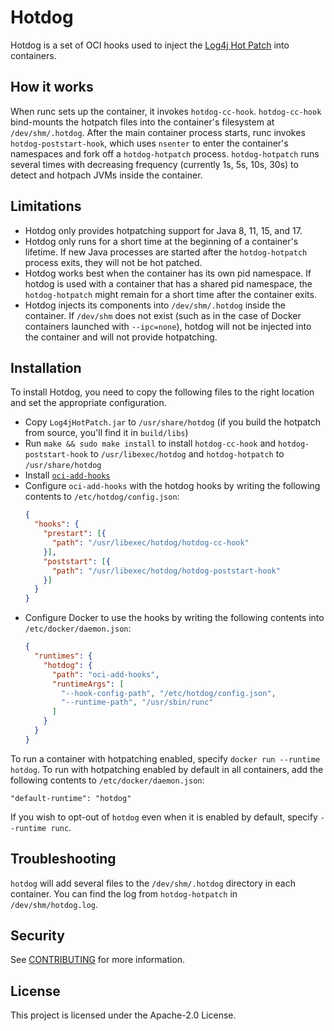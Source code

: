 # Hotdog

Hotdog is a set of OCI hooks used to inject the
[Log4j Hot Patch](https://github.com/corretto/hotpatch-for-apache-log4j2) into
containers.

## How it works

When runc sets up the container, it invokes `hotdog-cc-hook`.  `hotdog-cc-hook`
bind-mounts the hotpatch files into the container's filesystem at
`/dev/shm/.hotdog`.  After the main container process starts, runc invokes
`hotdog-poststart-hook`, which uses `nsenter` to enter the container's
namespaces and fork off a `hotdog-hotpatch` process.  `hotdog-hotpatch` runs
several times with decreasing frequency (currently 1s, 5s, 10s, 30s) to detect
and hotpach JVMs inside the container.

## Limitations

* Hotdog only provides hotpatching support for Java 8, 11, 15, and 17.
* Hotdog only runs for a short time at the beginning of a container's lifetime.
  If new Java processes are started after the `hotdog-hotpatch` process exits,
  they will not be hot patched.
* Hotdog works best when the container has its own pid namespace.  If hotdog is
  used with a container that has a shared pid namespace, the `hotdog-hotpatch`
  might remain for a short time after the container exits.
* Hotdog injects its components into `/dev/shm/.hotdog` inside the container.
  If `/dev/shm` does not exist (such as in the case of Docker containers
  launched with `--ipc=none`), hotdog will not be injected into the container
  and will not provide hotpatching.

## Installation

To install Hotdog, you need to copy the following files to the right location
and set the appropriate configuration.

* Copy `Log4jHotPatch.jar` to `/usr/share/hotdog` (if you build the hotpatch
  from source, you'll find it in `build/libs`)
* Run `make && sudo make install` to install `hotdog-cc-hook` and
  `hotdog-poststart-hook` to `/usr/libexec/hotdog` and `hotdog-hotpatch` to
  `/usr/share/hotdog`
* Install [`oci-add-hooks`](https://github.com/awslabs/oci-add-hooks/)
* Configure `oci-add-hooks` with the hotdog hooks by writing the following
  contents to `/etc/hotdog/config.json`:
  ```json
  {
    "hooks": {
      "prestart": [{
        "path": "/usr/libexec/hotdog/hotdog-cc-hook"
      }],
      "poststart": [{
        "path": "/usr/libexec/hotdog/hotdog-poststart-hook"
      }]
    }
  }
  ```
* Configure Docker to use the hooks by writing the following contents into
  `/etc/docker/daemon.json`:
  ```json
  {
    "runtimes": {
      "hotdog": {
        "path": "oci-add-hooks",
        "runtimeArgs": [
          "--hook-config-path", "/etc/hotdog/config.json",
          "--runtime-path", "/usr/sbin/runc"
        ]
      }
    }
  }
  ```

To run a container with hotpatching enabled, specify
`docker run --runtime hotdog`.  To run with hotpatching enabled by default in
all containers, add the following contents to `/etc/docker/daemon.json`:
```
"default-runtime": "hotdog"
```
If you wish to opt-out of `hotdog` even when it is enabled by default, specify
`--runtime runc`.

## Troubleshooting

`hotdog` will add several files to the `/dev/shm/.hotdog` directory in each
container.  You can find the log from `hotdog-hotpatch` in
`/dev/shm/hotdog.log`.

## Security

See [CONTRIBUTING](CONTRIBUTING.md#security-issue-notifications) for more information.

## License

This project is licensed under the Apache-2.0 License.